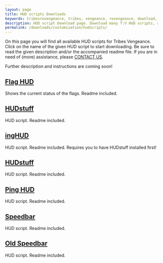 ```yaml
---
layout: page
title: HUD scripts Downloads
keywords: tribesrevengeance, tribes, vengeance, revengeance, download, hud, script, flag, speedbar, ping, customized
description: HUD script Download page. Download many T:V HUD scripts, as the speedbar, ping indicator and much more!
permalink: /downloads/customization/hudscripts/
---
```


On this page you will find all available HUD scripts for Tribes Vengeance. Click on the name of the given HUD script to start downloading. Be sure to read the given description and/or the accompanied readme file. If you are in need of (more) assistance, please [CONTACT US](/contact).

Further description and instructions are coming soon!

  
  

## [Flag HUD](hudscripts/FlagHUD.zip)

Shows the current status of the flags. Readme included.

  
  

## [HUDstuff](hudscripts/HUDstuff.zip)

HUD script. Readme included.

  
  

## [ingHUD](hudscripts/ingHUD.zip)

HUD script. Readme included. Requires you to have HUDstuff installed first!

  
  

## [HUDstuff](hudscripts/HUDstuff.zip)

HUD script. Readme included.

  
  

## [Ping HUD](hudscripts/PingHUD101.zip)

HUD script. Readme included.

  
  

## [Speedbar](hudscripts/SpeedBar.zip)

HUD script. Readme included.

  
  

## [Old Speedbar](hudscripts/SpeedBar_Old.zip)

HUD script. Readme included.
